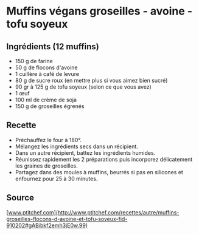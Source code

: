 # Muffins végans groseilles - avoine - tofu soyeux

## Ingrédients (12 muffins)

- 150 g de farine
- 50 g de flocons d'avoine
- 1 cuillère à café de levure
- 80 g de sucre roux (en mettre plus si vous aimez bien sucré)
- 90 gr à 125 g de tofu soyeux (selon ce que vous avez)
- 1 œuf
- 100 ml de crème de soja
- 150 g de groseilles égrenés

## Recette

- Préchauffez le four à 180°.
- Mélangez les ingrédients secs dans un récipient.
- Dans un autre récipient, battez les ingrédients humides.
- Réunissez rapidement les 2 préparations puis incorporez délicatement les graines de groseilles.
- Partagez dans des moules à muffins, beurrés si pas en silicones et enfournez pour 25 à 30 minutes.

## Source

[www.ptitchef.com](http://www.ptitchef.com/recettes/autre/muffins-groseilles-flocons-d-avoine-et-tofu-soyeux-fid-910202#gABibkf2emh3jE0w.99)
